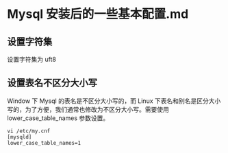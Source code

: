 # Mysql 安装后的一些基本配置.md


## 设置字符集

设置字符集为 uft8

## 设置表名不区分大小写

Window 下 Mysql 的表名是不区分大小写的，而 Linux 下表名和别名是区分大小写的，为了方便，我们通常也修改为不区分大小写。需要使用 lower_case_table_names 参数设置。

```
vi /etc/my.cnf
[mysqld]
lower_case_table_names=1
```

